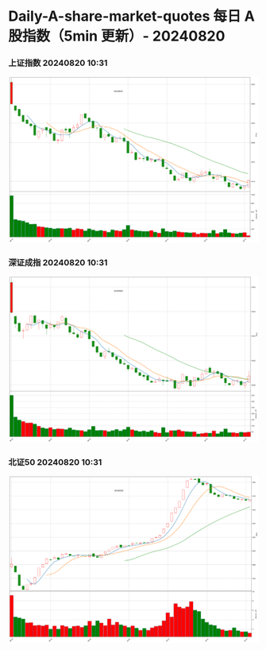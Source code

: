 
# Daily-A-share-market-quotes 每日 A 股指数（5min 更新）- 20240820

### 上证指数 20240820 10:31
![](./fig/2024/8/20240820-sh000001.png)

### 深证成指 20240820 10:31
![](./fig/2024/8/20240820-sz399001.png)

### 北证50 20240820 10:31
![](./fig/2024/8/20240820-bj899050.png)
